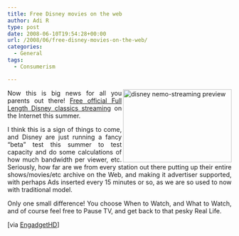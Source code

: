 ```yaml
---
title: Free Disney movies on the web
author: Adi R
type: post
date: 2008-06-10T19:54:28+00:00
url: /2008/06/free-disney-movies-on-the-web/
categories:
  - General
tags:
  - Consumerism

---
```

<p align="justify">
  <a href="http://www.engadgethd.com/2008/06/10/disney-to-stream-full-length-films-on-web-this-summer/"><img style="border-right: 0px; border-top: 0px; border-left: 0px; border-bottom: 0px" title="disney nemo-streaming preview" src="https://i2.wp.com/www.adir1.com//uploads/2008/06/disneynemostreamingpreview.jpg?resize=244%2C165" border="0" alt="disney nemo-streaming preview" width="244" height="165" align="right" data-recalc-dims="1" /></a> Now this is big news for all you parents out there! <a href="http://www.engadgethd.com/2008/06/10/disney-to-stream-full-length-films-on-web-this-summer/" target="_blank">Free official Full Length Disney classics streaming</a> on the Internet this summer.
</p>

<p align="justify">
  I think this is a sign of things to come, and Disney are just running a fancy “beta” test this summer to test capacity and do some calculations of how much bandwidth per viewer, etc. Seriously, how far are we from every station out there putting up their entire shows/movies/etc archive on the Web, and making it advertiser supported, with perhaps Ads inserted every 15 minutes or so, as we are so used to now with traditional model.
</p>

<p align="justify">
  Only one small difference! You choose When to Watch, and What to Watch, and of course feel free to Pause TV, and get back to that pesky Real Life.
</p>

[via <a href="http://www.engadgethd.com/2008/06/10/disney-to-stream-full-length-films-on-web-this-summer/" target="_blank">EngadgetHD</a>]